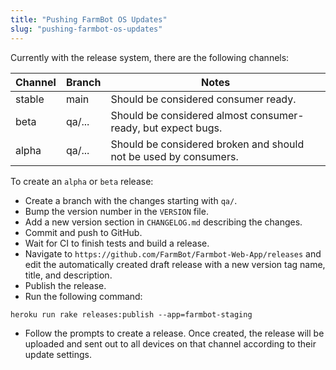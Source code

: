 ```yaml
---
title: "Pushing FarmBot OS Updates"
slug: "pushing-farmbot-os-updates"
---
```


Currently with the release system, there are the following channels:

|Channel|Branch|Notes                         |
|-------|------|------------------------------|
|stable |main  |Should be considered consumer ready.
|beta   |qa/...|Should be considered almost consumer-ready, but expect bugs.
|alpha  |qa/...|Should be considered broken and should not be used by consumers.

To create an `alpha` or `beta` release:

 * Create a branch with the changes starting with `qa/`.
 * Bump the version number in the `VERSION` file.
 * Add a new version section in `CHANGELOG.md` describing the changes.
 * Commit and push to GitHub.
 * Wait for CI to finish tests and build a release.
 * Navigate to `https://github.com/FarmBot/Farmbot-Web-App/releases` and edit the automatically created draft release with a new version tag name, title, and description.
 * Publish the release.
 * Run the following command:
```
heroku run rake releases:publish --app=farmbot-staging
```
 * Follow the prompts to create a release. Once created, the release will be uploaded and sent out to all devices on that channel according to their update settings.
